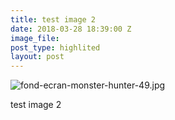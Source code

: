 ```yaml
---
title: test image 2
date: 2018-03-28 18:39:00 Z
image_file: 
post_type: highlited
layout: post
---
```


![fond-ecran-monster-hunter-49.jpg](/uploads/fond-ecran-monster-hunter-49.jpg)

test image 2